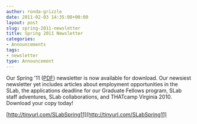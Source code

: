 ```yaml
---
author: ronda-grizzle
date: 2011-02-03 14:35:08+00:00
layout: post
slug: spring-2011-newsletter
title: Spring 2011 Newsletter
categories:
- Announcements
tags:
- newsletter
type: Announcement
---
```


Our Spring '11 ([PDF](http://tinyurl.com/SLabSpring11)) newsletter is now available for download. Our newsiest newsletter yet includes articles about employment opportunities in the SLab, the applications deadline for our Graduate Fellows program, SLab staff adventures, SLab collaborations, and THATcamp Virginia 2010. Download your copy today!

[http://tinyurl.com/SLabSpring11](http://tinyurl.com/SLabSpring11)
